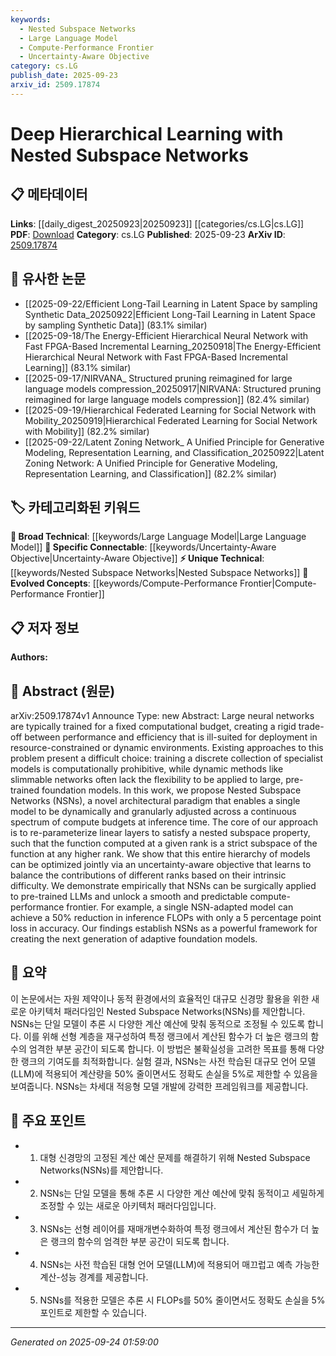 ```yaml
---
keywords:
  - Nested Subspace Networks
  - Large Language Model
  - Compute-Performance Frontier
  - Uncertainty-Aware Objective
category: cs.LG
publish_date: 2025-09-23
arxiv_id: 2509.17874
---
```


<!-- KEYWORD_LINKING_METADATA:
{
  "processed_timestamp": "2025-09-24T01:59:00.778653",
  "vocabulary_version": "1.0",
  "selected_keywords": [
    "Nested Subspace Networks",
    "Large Language Model",
    "Compute-Performance Frontier",
    "Uncertainty-Aware Objective"
  ],
  "rejected_keywords": [],
  "similarity_scores": {
    "Nested Subspace Networks": 0.88,
    "Large Language Model": 0.85,
    "Compute-Performance Frontier": 0.8,
    "Uncertainty-Aware Objective": 0.75
  },
  "extraction_method": "AI_prompt_based",
  "budget_applied": true,
  "candidates_json": {
    "candidates": [
      {
        "surface": "Nested Subspace Networks",
        "canonical": "Nested Subspace Networks",
        "aliases": [
          "NSNs"
        ],
        "category": "unique_technical",
        "rationale": "Introduces a novel architectural paradigm that enhances model adaptability across compute budgets.",
        "novelty_score": 0.85,
        "connectivity_score": 0.65,
        "specificity_score": 0.9,
        "link_intent_score": 0.88
      },
      {
        "surface": "Large Language Models",
        "canonical": "Large Language Model",
        "aliases": [
          "LLMs"
        ],
        "category": "broad_technical",
        "rationale": "Key component in the application of NSNs, relevant for linking with foundational model discussions.",
        "novelty_score": 0.3,
        "connectivity_score": 0.9,
        "specificity_score": 0.8,
        "link_intent_score": 0.85
      },
      {
        "surface": "compute-performance frontier",
        "canonical": "Compute-Performance Frontier",
        "aliases": [],
        "category": "evolved_concepts",
        "rationale": "Describes the balance between computational efficiency and model performance, crucial for adaptive models.",
        "novelty_score": 0.7,
        "connectivity_score": 0.75,
        "specificity_score": 0.85,
        "link_intent_score": 0.8
      },
      {
        "surface": "uncertainty-aware objective",
        "canonical": "Uncertainty-Aware Objective",
        "aliases": [],
        "category": "specific_connectable",
        "rationale": "Highlights a method for optimizing models by balancing contributions based on difficulty, relevant for model training.",
        "novelty_score": 0.65,
        "connectivity_score": 0.7,
        "specificity_score": 0.78,
        "link_intent_score": 0.75
      }
    ],
    "ban_list_suggestions": [
      "method",
      "performance",
      "efficiency"
    ]
  },
  "decisions": [
    {
      "candidate_surface": "Nested Subspace Networks",
      "resolved_canonical": "Nested Subspace Networks",
      "decision": "linked",
      "scores": {
        "novelty": 0.85,
        "connectivity": 0.65,
        "specificity": 0.9,
        "link_intent": 0.88
      }
    },
    {
      "candidate_surface": "Large Language Models",
      "resolved_canonical": "Large Language Model",
      "decision": "linked",
      "scores": {
        "novelty": 0.3,
        "connectivity": 0.9,
        "specificity": 0.8,
        "link_intent": 0.85
      }
    },
    {
      "candidate_surface": "compute-performance frontier",
      "resolved_canonical": "Compute-Performance Frontier",
      "decision": "linked",
      "scores": {
        "novelty": 0.7,
        "connectivity": 0.75,
        "specificity": 0.85,
        "link_intent": 0.8
      }
    },
    {
      "candidate_surface": "uncertainty-aware objective",
      "resolved_canonical": "Uncertainty-Aware Objective",
      "decision": "linked",
      "scores": {
        "novelty": 0.65,
        "connectivity": 0.7,
        "specificity": 0.78,
        "link_intent": 0.75
      }
    }
  ]
}
-->

# Deep Hierarchical Learning with Nested Subspace Networks

## 📋 메타데이터

**Links**: [[daily_digest_20250923|20250923]] [[categories/cs.LG|cs.LG]]
**PDF**: [Download](https://arxiv.org/pdf/2509.17874.pdf)
**Category**: cs.LG
**Published**: 2025-09-23
**ArXiv ID**: [2509.17874](https://arxiv.org/abs/2509.17874)

## 🔗 유사한 논문
- [[2025-09-22/Efficient Long-Tail Learning in Latent Space by sampling Synthetic Data_20250922|Efficient Long-Tail Learning in Latent Space by sampling Synthetic Data]] (83.1% similar)
- [[2025-09-18/The Energy-Efficient Hierarchical Neural Network with Fast FPGA-Based Incremental Learning_20250918|The Energy-Efficient Hierarchical Neural Network with Fast FPGA-Based Incremental Learning]] (83.1% similar)
- [[2025-09-17/NIRVANA_ Structured pruning reimagined for large language models compression_20250917|NIRVANA: Structured pruning reimagined for large language models compression]] (82.4% similar)
- [[2025-09-19/Hierarchical Federated Learning for Social Network with Mobility_20250919|Hierarchical Federated Learning for Social Network with Mobility]] (82.2% similar)
- [[2025-09-22/Latent Zoning Network_ A Unified Principle for Generative Modeling, Representation Learning, and Classification_20250922|Latent Zoning Network: A Unified Principle for Generative Modeling, Representation Learning, and Classification]] (82.2% similar)

## 🏷️ 카테고리화된 키워드
**🧠 Broad Technical**: [[keywords/Large Language Model|Large Language Model]]
**🔗 Specific Connectable**: [[keywords/Uncertainty-Aware Objective|Uncertainty-Aware Objective]]
**⚡ Unique Technical**: [[keywords/Nested Subspace Networks|Nested Subspace Networks]]
**🚀 Evolved Concepts**: [[keywords/Compute-Performance Frontier|Compute-Performance Frontier]]

## 📋 저자 정보

**Authors:** 

## 📄 Abstract (원문)

arXiv:2509.17874v1 Announce Type: new 
Abstract: Large neural networks are typically trained for a fixed computational budget, creating a rigid trade-off between performance and efficiency that is ill-suited for deployment in resource-constrained or dynamic environments. Existing approaches to this problem present a difficult choice: training a discrete collection of specialist models is computationally prohibitive, while dynamic methods like slimmable networks often lack the flexibility to be applied to large, pre-trained foundation models. In this work, we propose Nested Subspace Networks (NSNs), a novel architectural paradigm that enables a single model to be dynamically and granularly adjusted across a continuous spectrum of compute budgets at inference time. The core of our approach is to re-parameterize linear layers to satisfy a nested subspace property, such that the function computed at a given rank is a strict subspace of the function at any higher rank. We show that this entire hierarchy of models can be optimized jointly via an uncertainty-aware objective that learns to balance the contributions of different ranks based on their intrinsic difficulty. We demonstrate empirically that NSNs can be surgically applied to pre-trained LLMs and unlock a smooth and predictable compute-performance frontier. For example, a single NSN-adapted model can achieve a 50% reduction in inference FLOPs with only a 5 percentage point loss in accuracy. Our findings establish NSNs as a powerful framework for creating the next generation of adaptive foundation models.

## 📝 요약

이 논문에서는 자원 제약이나 동적 환경에서의 효율적인 대규모 신경망 활용을 위한 새로운 아키텍처 패러다임인 Nested Subspace Networks(NSNs)를 제안합니다. NSNs는 단일 모델이 추론 시 다양한 계산 예산에 맞춰 동적으로 조정될 수 있도록 합니다. 이를 위해 선형 계층을 재구성하여 특정 랭크에서 계산된 함수가 더 높은 랭크의 함수의 엄격한 부분 공간이 되도록 합니다. 이 방법은 불확실성을 고려한 목표를 통해 다양한 랭크의 기여도를 최적화합니다. 실험 결과, NSNs는 사전 학습된 대규모 언어 모델(LLM)에 적용되어 계산량을 50% 줄이면서도 정확도 손실을 5%로 제한할 수 있음을 보여줍니다. NSNs는 차세대 적응형 모델 개발에 강력한 프레임워크를 제공합니다.

## 🎯 주요 포인트

- 1. 대형 신경망의 고정된 계산 예산 문제를 해결하기 위해 Nested Subspace Networks(NSNs)를 제안합니다.
- 2. NSNs는 단일 모델을 통해 추론 시 다양한 계산 예산에 맞춰 동적이고 세밀하게 조정할 수 있는 새로운 아키텍처 패러다임입니다.
- 3. NSNs는 선형 레이어를 재매개변수화하여 특정 랭크에서 계산된 함수가 더 높은 랭크의 함수의 엄격한 부분 공간이 되도록 합니다.
- 4. NSNs는 사전 학습된 대형 언어 모델(LLM)에 적용되어 매끄럽고 예측 가능한 계산-성능 경계를 제공합니다.
- 5. NSNs를 적용한 모델은 추론 시 FLOPs를 50% 줄이면서도 정확도 손실을 5% 포인트로 제한할 수 있습니다.


---

*Generated on 2025-09-24 01:59:00*
